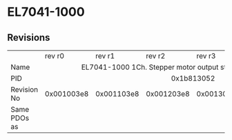 # EL7041-1000

## Revisions
<table>
<tr>
<td></td>
<td>rev r0</td>
<td>rev r1</td>
<td>rev r2</td>
<td>rev r3</td>
<td>rev r4</td>
<td>rev r5</td>
</tr>
<tr>
<td>Name</td>
<td colspan=6 align="center">EL7041-1000 1Ch. Stepper motor output stage (50V, 5A, standard)</td>
</tr>
<tr>
<td>PID</td>
<td colspan=6 align="center">0x1b813052</td>
</tr>
<tr>
<td>Revision No</td>
<td>0x001003e8</td>
<td>0x001103e8</td>
<td>0x001203e8</td>
<td>0x001303e8</td>
<td>0x001403e8</td>
<td>0x001503e8</td>
</tr>
<tr>
<td>Same PDOs as</td>
<td colspan=6 align="center"></td>
</tr>
</table>
